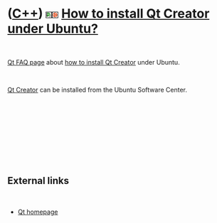 



 

 

 

 

 

([C++](Cpp.md)) ![Qt Creator](PicQtCreator.png)![Ubuntu](PicUbuntu.png) [How to install Qt Creator under Ubuntu?](CppQtCreatorInstallUbuntu.md)
=================================================================================================================================================

 

[Qt FAQ page](CppQtFaq.md) about [how to install Qt
Creator](CppQtCreatorInstall.md) under Ubuntu.

 

[Qt Creator](CppQtCreator.md) can be installed from the Ubuntu Software
Center.

 

 

 

 

 

External links
--------------

 

-   [Qt homepage](http://qt.nokia.com)

 

 

 

 

 





 



